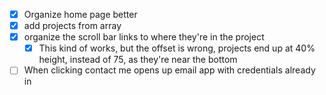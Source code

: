 - [x] Organize home page better
- [x] add projects from array
- [x] organize the scroll bar links to where they're in the project
    - [x] This kind of works, but the offset is wrong, projects end up at 40% height, instead of 75, as they're near the bottom
- [ ] When clicking contact me opens up email app with credentials already in
